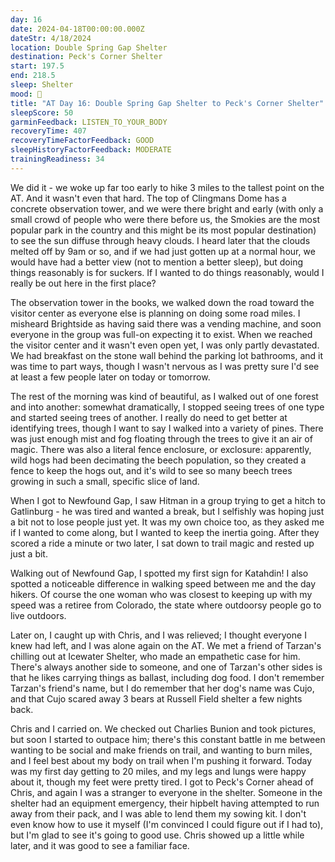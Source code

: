 ```yaml
---
day: 16
date: 2024-04-18T00:00:00.000Z
dateStr: 4/18/2024
location: Double Spring Gap Shelter
destination: Peck's Corner Shelter
start: 197.5
end: 218.5
sleep: Shelter
mood: 🙂
title: "AT Day 16: Double Spring Gap Shelter to Peck's Corner Shelter"
sleepScore: 50
garminFeedback: LISTEN_TO_YOUR_BODY
recoveryTime: 407
recoveryTimeFactorFeedback: GOOD
sleepHistoryFactorFeedback: MODERATE
trainingReadiness: 34
---
```

We did it - we woke up far too early to hike 3 miles to the tallest point on the AT. And it wasn't even that hard. The top of Clingmans Dome has a concrete observation tower, and we were there bright and early (with only a small crowd of people who were there before us, the Smokies are the most popular park in the country and this might be its most popular destination) to see the sun diffuse through heavy clouds. I heard later that the clouds melted off by 9am or so, and if we had just gotten up at a normal hour, we would have had a better view (not to mention a better sleep), but doing things reasonably is for suckers. If I wanted to do things reasonably, would I really be out here in the first place?

The observation tower in the books, we walked down the road toward the visitor center as everyone else is planning on doing some road miles. I misheard Brightside as having said there was a vending machine, and soon everyone in the group was full-on expecting it to exist. When we reached the visitor center and it wasn't even open yet, I was only partly devastated. We had breakfast on the stone wall behind the parking lot bathrooms, and it was time to part ways, though I wasn't nervous as I was pretty sure I'd see at least a few people later on today or tomorrow.

The rest of the morning was kind of beautiful, as I walked out of one forest and into another: somewhat dramatically, I stopped seeing trees of one type and started seeing trees of another. I really do need to get better at identifying trees, though I want to say I walked into a variety of pines. There was just enough mist and fog floating through the trees to give it an air of magic. There was also a literal fence enclosure, or exclosure: apparently, wild hogs had been decimating the beech population, so they created a fence to keep the hogs out, and it's wild to see so many beech trees growing in such a small, specific slice of land.

When I got to Newfound Gap, I saw Hitman in a group trying to get a hitch to Gatlinburg - he was tired and wanted a break, but I selfishly was hoping just a bit not to lose people just yet. It was my own choice too, as they asked me if I wanted to come along, but I wanted to keep the inertia going. After they scored a ride a minute or two later, I sat down to trail magic and rested up just a bit.

Walking out of Newfound Gap, I spotted my first sign for Katahdin! I also spotted a noticeable difference in walking speed between me and the day hikers. Of course the one woman who was closest to keeping up with my speed was a retiree from Colorado, the state where outdoorsy people go to live outdoors.

Later on, I caught up with Chris, and I was relieved; I thought everyone I knew had left, and I was alone again on the AT. We met a friend of Tarzan's chilling out at Icewater Shelter, who made an empathetic case for him. There's always another side to someone, and one of Tarzan's other sides is that he likes carrying things as ballast, including dog food. I don't remember Tarzan's friend's name, but I do remember that her dog's name was Cujo, and that Cujo scared away 3 bears at Russell Field shelter a few nights back.

Chris and I carried on. We checked out Charlies Bunion and took pictures, but soon I started to outpace him; there's this constant battle in me between wanting to be social and make friends on trail, and wanting to burn miles, and I feel best about my body on trail when I'm pushing it forward. Today was my first day getting to 20 miles, and my legs and lungs were happy about it, though my feet were pretty tired. I got to Peck's Corner ahead of Chris, and again I was a stranger to everyone in the shelter. Someone in the shelter had an equipment emergency, their hipbelt having attempted to run away from their pack, and I was able to lend them my sowing kit. I don't even know how to use it myself (I'm convinced I could figure out if I had to), but I'm glad to see it's going to good use. Chris showed up a little while later, and it was good to see a familiar face.
